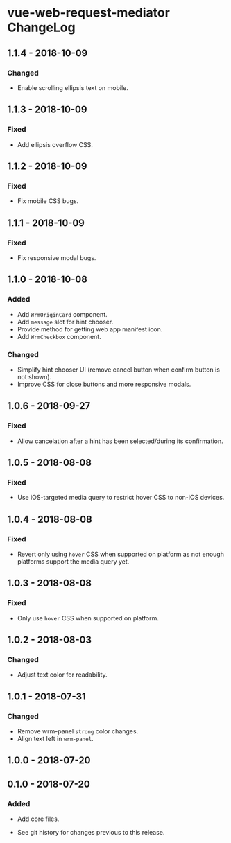 # vue-web-request-mediator ChangeLog

## 1.1.4 - 2018-10-09

### Changed
- Enable scrolling ellipsis text on mobile.

## 1.1.3 - 2018-10-09

### Fixed
- Add ellipsis overflow CSS.

## 1.1.2 - 2018-10-09

### Fixed
- Fix mobile CSS bugs.

## 1.1.1 - 2018-10-09

### Fixed
- Fix responsive modal bugs.

## 1.1.0 - 2018-10-08

### Added
- Add `WrmOriginCard` component.
- Add `message` slot for hint chooser.
- Provide method for getting web app manifest icon.
- Add `WrmCheckbox` component.

### Changed
- Simplify hint chooser UI (remove cancel button when confirm
  button is not shown).
- Improve CSS for close buttons and more responsive modals.

## 1.0.6 - 2018-09-27

### Fixed
- Allow cancelation after a hint has been
  selected/during its confirmation.

## 1.0.5 - 2018-08-08

### Fixed
- Use iOS-targeted media query to restrict hover
  CSS to non-iOS devices.

## 1.0.4 - 2018-08-08

### Fixed
- Revert only using `hover` CSS when supported on
  platform as not enough platforms support the
  media query yet.

## 1.0.3 - 2018-08-08

### Fixed
- Only use `hover` CSS when supported on platform.

## 1.0.2 - 2018-08-03

### Changed
- Adjust text color for readability.

## 1.0.1 - 2018-07-31

### Changed
- Remove wrm-panel `strong` color changes.
- Align text left in `wrm-panel`.

## 1.0.0 - 2018-07-20

## 0.1.0 - 2018-07-20

### Added
- Add core files.

- See git history for changes previous to this release.
